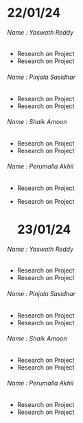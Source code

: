 # 22/01/24
###### Name : Yaswath Reddy
+ Research on Project
+ Research on Project

###### Name : Pinjala Sasidhar
+ Research on Project
+ Research on Project

###### Name : Shaik Amoon
+ Research on Project
+ Research on Project

###### Name : Perumalla Akhil
+ Research on Project
+ Research on Project

  # 23/01/24
###### Name : Yaswath Reddy
+ Research on Project
+ Research on Project

###### Name : Pinjala Sasidhar
+ Research on Project
+ Research on Project

###### Name : Shaik Amoon
+ Research on Project
+ Research on Project

###### Name : Perumalla Akhil
+ Research on Project
+ Research on Project
